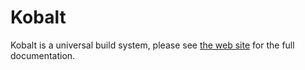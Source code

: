 # Kobalt

Kobalt is a universal build system, please see [the web site](http://beust.com/kobalt/) for the full documentation.

